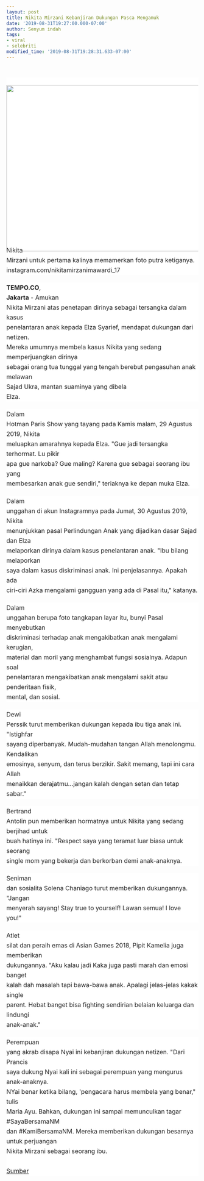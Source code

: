 ```yaml
---
layout: post
title: Nikita Mirzani Kebanjiran Dukungan Pasca Mengamuk
date: '2019-08-31T19:27:00.000-07:00'
author: Senyum indah
tags:
- viral
- selebriti
modified_time: '2019-08-31T19:28:31.633-07:00'
---
```


<br /><div class="article-image-container" style="background-color: white; color: #222222; font-family: -apple-system, BlinkMacSystemFont, &quot;Helvetica Neue&quot;, &quot;PingFang SC&quot;, &quot;Microsoft YaHei&quot;, &quot;Source Han Sans SC&quot;, &quot;Noto Sans CJK SC&quot;, &quot;WenQuanYi Micro Hei&quot;, sans-serif; font-size: 16px; margin: 0px; padding: 0px; white-space: pre-wrap;"><br /><figure style="margin: 0px 0px 20px; padding: 0px; text-align: center;"><div class="media-outer-container" style="margin: 0px auto 20px; max-width: 100%; padding: 0px; width: 640px;"><div class="media-container" style="margin: 0px; padding: 0px 0px 360px; position: relative;"><img class="image" src="https://p0.sgpstatp.com/large/pgc-image-sg/RYQW5gq93ZKInZ" style="display: block; height: 436.667px; left: 0px; margin: 0px auto; padding: 0px; position: absolute; top: 0px; user-select: none; width: 640px;" />            </div></div></figure>        </div><div style="background-color: white; color: #222222; font-family: -apple-system, BlinkMacSystemFont, &quot;Helvetica Neue&quot;, &quot;PingFang SC&quot;, &quot;Microsoft YaHei&quot;, &quot;Source Han Sans SC&quot;, &quot;Noto Sans CJK SC&quot;, &quot;WenQuanYi Micro Hei&quot;, sans-serif; font-size: 16px; line-height: 26px; margin-bottom: 20px; min-height: 26px; padding: 0px; white-space: pre-wrap;">Nikita Mirzani untuk pertama kalinya memamerkan foto putra ketiganya. instagram.com/nikitamirzanimawardi_17 </div><div style="background-color: white; color: #222222; font-family: -apple-system, BlinkMacSystemFont, &quot;Helvetica Neue&quot;, &quot;PingFang SC&quot;, &quot;Microsoft YaHei&quot;, &quot;Source Han Sans SC&quot;, &quot;Noto Sans CJK SC&quot;, &quot;WenQuanYi Micro Hei&quot;, sans-serif; font-size: 16px; line-height: 26px; margin-bottom: 20px; min-height: 26px; padding: 0px; white-space: pre-wrap;"><strong style="margin: 0px; padding: 0px;">TEMPO.CO</strong>, <strong style="margin: 0px; padding: 0px;">Jakarta</strong> - Amukan Nikita Mirzani atas penetapan dirinya sebagai tersangka dalam kasus penelantaran anak kepada Elza Syarief, mendapat dukungan dari netizen. Mereka umumnya membela kasus Nikita yang sedang memperjuangkan dirinya sebagai orang tua tunggal yang tengah berebut pengasuhan anak melawan Sajad Ukra, mantan suaminya yang dibela Elza.</div><div style="background-color: white; color: #222222; font-family: -apple-system, BlinkMacSystemFont, &quot;Helvetica Neue&quot;, &quot;PingFang SC&quot;, &quot;Microsoft YaHei&quot;, &quot;Source Han Sans SC&quot;, &quot;Noto Sans CJK SC&quot;, &quot;WenQuanYi Micro Hei&quot;, sans-serif; font-size: 16px; line-height: 26px; margin-bottom: 20px; min-height: 26px; padding: 0px; white-space: pre-wrap;">Dalam Hotman Paris Show yang tayang pada Kamis malam, 29 Agustus 2019, Nikita meluapkan amarahnya kepada Elza. "Gue jadi tersangka terhormat. Lu pikir apa gue narkoba? Gue maling? Karena gue sebagai seorang ibu yang membesarkan anak gue sendiri," teriaknya ke depan muka Elza. </div><div style="background-color: white; color: #222222; font-family: -apple-system, BlinkMacSystemFont, &quot;Helvetica Neue&quot;, &quot;PingFang SC&quot;, &quot;Microsoft YaHei&quot;, &quot;Source Han Sans SC&quot;, &quot;Noto Sans CJK SC&quot;, &quot;WenQuanYi Micro Hei&quot;, sans-serif; font-size: 16px; line-height: 26px; margin-bottom: 20px; min-height: 26px; padding: 0px; white-space: pre-wrap;">Dalam unggahan di akun Instagramnya pada Jumat, 30 Agustus 2019, Nikita menunjukkan pasal  Perlindungan Anak yang dijadikan dasar Sajad dan Elza melaporkan dirinya dalam kasus penelantaran anak. "Ibu bilang melaporkan saya dalam kasus diskriminasi anak. Ini penjelasannya. Apakah ada ciri-ciri Azka mengalami gangguan yang ada di Pasal  itu," katanya. </div><div style="background-color: white; color: #222222; font-family: -apple-system, BlinkMacSystemFont, &quot;Helvetica Neue&quot;, &quot;PingFang SC&quot;, &quot;Microsoft YaHei&quot;, &quot;Source Han Sans SC&quot;, &quot;Noto Sans CJK SC&quot;, &quot;WenQuanYi Micro Hei&quot;, sans-serif; font-size: 16px; line-height: 26px; margin-bottom: 20px; min-height: 26px; padding: 0px; white-space: pre-wrap;">Dalam unggahan berupa foto tangkapan layar itu, bunyi Pasal  menyebutkan diskriminasi terhadap anak mengakibatkan anak mengalami kerugian, material dan moril yang menghambat fungsi sosialnya. Adapun soal penelantaran mengakibatkan anak mengalami sakit atau penderitaan fisik, mental, dan sosial.  </div><div style="background-color: white; color: #222222; font-family: -apple-system, BlinkMacSystemFont, &quot;Helvetica Neue&quot;, &quot;PingFang SC&quot;, &quot;Microsoft YaHei&quot;, &quot;Source Han Sans SC&quot;, &quot;Noto Sans CJK SC&quot;, &quot;WenQuanYi Micro Hei&quot;, sans-serif; font-size: 16px; line-height: 26px; margin-bottom: 20px; min-height: 26px; padding: 0px; white-space: pre-wrap;">Dewi Perssik turut memberikan dukungan kepada ibu tiga anak ini. "Istighfar sayang diperbanyak. Mudah-mudahan tangan Allah menolongmu. Kendalikan emosinya, senyum, dan terus berzikir. Sakit memang, tapi ini cara Allah menaikkan derajatmu...jangan kalah dengan setan dan tetap sabar."</div><div style="background-color: white; color: #222222; font-family: -apple-system, BlinkMacSystemFont, &quot;Helvetica Neue&quot;, &quot;PingFang SC&quot;, &quot;Microsoft YaHei&quot;, &quot;Source Han Sans SC&quot;, &quot;Noto Sans CJK SC&quot;, &quot;WenQuanYi Micro Hei&quot;, sans-serif; font-size: 16px; line-height: 26px; margin-bottom: 20px; min-height: 26px; padding: 0px; white-space: pre-wrap;">Bertrand Antolin pun memberikan hormatnya untuk Nikita yang sedang berjihad untuk buah hatinya ini. "Respect saya yang teramat luar biasa untuk seorang single mom yang bekerja dan berkorban demi anak-anaknya. </div><div style="background-color: white; color: #222222; font-family: -apple-system, BlinkMacSystemFont, &quot;Helvetica Neue&quot;, &quot;PingFang SC&quot;, &quot;Microsoft YaHei&quot;, &quot;Source Han Sans SC&quot;, &quot;Noto Sans CJK SC&quot;, &quot;WenQuanYi Micro Hei&quot;, sans-serif; font-size: 16px; line-height: 26px; margin-bottom: 20px; min-height: 26px; padding: 0px; white-space: pre-wrap;">Seniman dan sosialita Solena Chaniago turut memberikan dukungannya. "Jangan menyerah sayang! Stay true to yourself! Lawan semua! I love you!"</div><div style="background-color: white; color: #222222; font-family: -apple-system, BlinkMacSystemFont, &quot;Helvetica Neue&quot;, &quot;PingFang SC&quot;, &quot;Microsoft YaHei&quot;, &quot;Source Han Sans SC&quot;, &quot;Noto Sans CJK SC&quot;, &quot;WenQuanYi Micro Hei&quot;, sans-serif; font-size: 16px; line-height: 26px; margin-bottom: 20px; min-height: 26px; padding: 0px; white-space: pre-wrap;">Atlet silat dan peraih emas di Asian Games 2018, Pipit Kamelia juga memberikan dukungannya. "Aku kalau jadi Kaka juga pasti marah dan emosi banget kalah dah masalah tapi bawa-bawa anak. Apalagi jelas-jelas kakak single parent. Hebat banget bisa fighting sendirian belaian keluarga dan lindungi anak-anak."</div><div style="background-color: white; color: #222222; font-family: -apple-system, BlinkMacSystemFont, &quot;Helvetica Neue&quot;, &quot;PingFang SC&quot;, &quot;Microsoft YaHei&quot;, &quot;Source Han Sans SC&quot;, &quot;Noto Sans CJK SC&quot;, &quot;WenQuanYi Micro Hei&quot;, sans-serif; font-size: 16px; line-height: 26px; min-height: 26px; padding: 0px; white-space: pre-wrap;">Perempuan yang akrab disapa Nyai ini kebanjiran dukungan netizen. "Dari Prancis saya dukung Nyai kali ini sebagai perempuan yang mengurus anak-anaknya. NYai benar ketika bilang, 'pengacara harus membela yang benar," tulis Maria Ayu. Bahkan, dukungan ini sampai memunculkan tagar #SayaBersamaNM dan #KamiBersamaNM. Mereka memberikan dukungan besarnya untuk perjuangan Nikita Mirzani sebagai seorang ibu. <br /><a href="https://babe.topbuzz.com/a/6731190700945179138?app_id=1124&amp;c=wa&amp;gid=6731190700945179138&amp;impr_id=6731517832997554434&amp;language=id&amp;region=id&amp;user_id=6607209611425153025">Sumber</a></div>